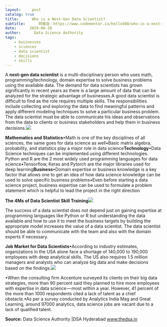 ```yaml
---
layout:     post
catalog: true
title:      Who is a Next-Gen Data Scientist?
subtitle:      转载自：https://www.codementor.io/hello508/who-is-a-next-gen-data-scientist-wdcpnfczy
date:      2019-06-28
author:      Data Science Authority
tags:
    - businesses
    - sciences
    - data scientist
    - decisions
    - skills
---
```


A **next-gen data scientist** is a multi-disciplinary person who uses math, programming/technology, domain expertise to solve business problems using the available data. The demand for data scientists has grown significantly in recent years as there is a large amount of data that can be analyzed for the strategic advantage of businesses.A good data scientist is difficult to find as the role requires multiple skills. The responsibilities include collecting and exploring the data to find meaningful patterns and apply different modeling techniques to solve a particular business problem. The data scientist must be able to communicate his ideas and observations from the data to clients or business stakeholders and help them in business decisions.![](https://ucarecdn.com/2f1ccd2f-8f4a-4cce-ba33-4bc80eeebae9/)


**Mathematics and Statistics**•Math is one of the key disciplines of all sciences, the same goes for data science as well•Basic matrix algebra, probability, and statistics play a major role in data science**Technology**•Data Science techniques can be implemented using different technologies. Python and R are the 2 most widely used programming languages for data science•Tensorflow, Keras and Pytorch are the major libraries used for deep learning**Business**•Domain expertise or business knowledge is a key factor that allows one to get an idea of how data science knowledge can be used to solve specific business problems•Even before starting a data science project, business expertise can be used to formulate a problem statement which is helpful to lead the project in the right direction

**The 4Ms of Data Scientist Skill Training**![](https://ucarecdn.com/dbbd53c6-8ffa-462b-be1b-51728eb65d77/)


The success of a data scientist does not depend just on gaining expertise at programming languages like Python or R but understanding the data available and how to use it to meet the business targets by building the appropriate model increases the value of a data scientist. The data scientist should be able to communicate with the team and also with the domain experts if necessary.

**Job Market for Data Scientists**•According to industry estimates, organizations in the USA alone face a shortage of 140,000 to 190,000 employees with deep analytical skills. The US also requires 1.5 million managers and analysts who can analyze big data and make decisions based on the findings.![](https://ucarecdn.com/968ae362-1f0a-4896-a3f0-12685c1c3729/)


•When the consulting firm Accenture surveyed its clients on their big data strategies, more than 90 percent said they planned to hire more employees with expertise in data science — most within a year. However, 41 percent of the more than 1000 respondents cited a lack of talent as a chief obstacle.•As per a survey conducted by Analytics India Mag and Great Learning, around 97000 analytics, data science jobs are vacant due to a lack of qualified talent.

**Source:** Data Science Authority |DSA Hyderabad www.thedsa.in
